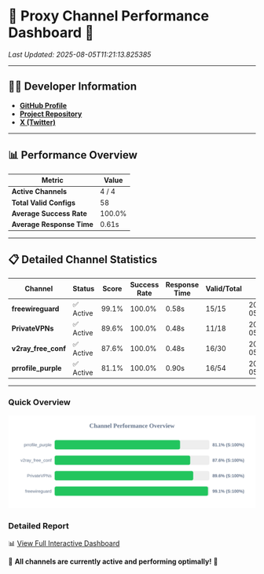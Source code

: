 # 🌟 Proxy Channel Performance Dashboard 🌟

_Last Updated: 2025-08-05T11:21:13.825385_

---

## 👩‍💻 Developer Information

- **[GitHub Profile](https://github.com/4n0nymou3)**  
- **[Project Repository](https://github.com/4n0nymou3/multi-proxy-config-fetcher)**  
- **[X (Twitter)](https://x.com/4n0nymou3)**  

---

## 📊 Performance Overview

| Metric                | Value       |
|-----------------------|-------------|
| **Active Channels**   | 4 / 4       |
| **Total Valid Configs** | 58          |
| **Average Success Rate** | 100.0%      |
| **Average Response Time** | 0.61s       |

---

## 📋 Detailed Channel Statistics

| Channel          | Status     | Score  | Success Rate | Response Time | Valid/Total | Last Success               |
|------------------|------------|--------|--------------|---------------|-------------|----------------------------|
| **freewireguard**  | ✅ Active  | 99.1%  | 100.0% | 0.58s         | 15/15       | 2025-08-05T11:21:13.823636 |
| **PrivateVPNs**  | ✅ Active  | 89.6%  | 100.0% | 0.48s         | 11/18       | 2025-08-05T11:21:13.217674 |
| **v2ray_free_conf**  | ✅ Active  | 87.6%  | 100.0% | 0.48s         | 16/30       | 2025-08-05T11:21:12.704012 |
| **prrofile_purple**  | ✅ Active  | 81.1%  | 100.0% | 0.90s         | 16/54       | 2025-08-05T11:21:12.116802 |

---

### Quick Overview
<div align="center">
  <a href="https://raw.githubusercontent.com/nullluser/NullRepo/refs/heads/main/assets/channel_stats_chart.svg">
    <img src="https://raw.githubusercontent.com/nullluser/NullRepo/refs/heads/main/assets/channel_stats_chart.svg" alt="Source Performance Statistics" width="800">
  </a>
</div>

### Detailed Report
📊 [View Full Interactive Dashboard](https://htmlpreview.github.io/?https://github.com/nullluser/NullRepo/blob/main/assets/performance_report.html)

🎉 **All channels are currently active and performing optimally!** 🎉
